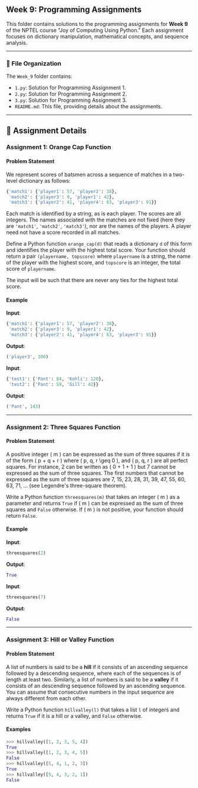 

## Week 9: Programming Assignments

This folder contains solutions to the programming assignments for **Week 9** of the NPTEL course "Joy of Computing Using Python." Each assignment focuses on dictionary manipulation, mathematical concepts, and sequence analysis.

---

### 📂 File Organization

The `Week_9` folder contains:
- `1.py`: Solution for Programming Assignment 1.
- `2.py`: Solution for Programming Assignment 2.
- `3.py`: Solution for Programming Assignment 3.
- `README.md`: This file, providing details about the assignments.

---

## 📝 Assignment Details

### Assignment 1: Orange Cap Function

#### Problem Statement
We represent scores of batsmen across a sequence of matches in a two-level dictionary as follows:

```python
{'match1': {'player1': 57, 'player2': 38}, 
 'match2': {'player3': 9, 'player1': 42}, 
 'match3': {'player2': 41, 'player4': 63, 'player3': 91}}
```

Each match is identified by a string, as is each player. The scores are all integers. The names associated with the matches are not fixed (here they are `'match1'`, `'match2'`, `'match3'`), nor are the names of the players. A player need not have a score recorded in all matches.

Define a Python function `orange_cap(d)` that reads a dictionary `d` of this form and identifies the player with the highest total score. Your function should return a pair `(playername, topscore)` where `playername` is a string, the name of the player with the highest score, and `topscore` is an integer, the total score of `playername`.

The input will be such that there are never any ties for the highest total score.

#### Example
**Input**:
```python
{'match1': {'player1': 57, 'player2': 38}, 
 'match2': {'player3': 9, 'player1': 42}, 
 'match3': {'player2': 41, 'player4': 63, 'player3': 91}}
```

**Output**:
```python
('player3', 100)
```

**Input**:
```python
{'test1': {'Pant': 84, 'Kohli': 120}, 
 'test2': {'Pant': 59, 'Gill': 42}}
```

**Output**:
```python
('Pant', 143)
```

---

### Assignment 2: Three Squares Function

#### Problem Statement
A positive integer \( m \) can be expressed as the sum of three squares if it is of the form \( p + q + r \) where \( p, q, r \geq 0 \), and \( p, q, r \) are all perfect squares. For instance, 2 can be written as \( 0 + 1 + 1 \) but 7 cannot be expressed as the sum of three squares. The first numbers that cannot be expressed as the sum of three squares are 7, 15, 23, 28, 31, 39, 47, 55, 60, 63, 71, ... (see Legendre's three-square theorem).

Write a Python function `threesquares(m)` that takes an integer \( m \) as a parameter and returns `True` if \( m \) can be expressed as the sum of three squares and `False` otherwise. If \( m \) is not positive, your function should return `False`.

#### Example
**Input**:
```python
threesquares(2)
```

**Output**:
```python
True
```

**Input**:
```python
threesquares(7)
```

**Output**:
```python
False
```

---

### Assignment 3: Hill or Valley Function

#### Problem Statement
A list of numbers is said to be a **hill** if it consists of an ascending sequence followed by a descending sequence, where each of the sequences is of length at least two. Similarly, a list of numbers is said to be a **valley** if it consists of an descending sequence followed by an ascending sequence. You can assume that consecutive numbers in the input sequence are always different from each other.

Write a Python function `hillvalley(l)` that takes a list `l` of integers and returns `True` if it is a hill or a valley, and `False` otherwise.

#### Examples
```python
>>> hillvalley([1, 2, 3, 5, 4])
True
>>> hillvalley([1, 2, 3, 4, 5])
False
>>> hillvalley([5, 4, 1, 2, 3])
True
>>> hillvalley([5, 4, 3, 2, 1])
False
```
